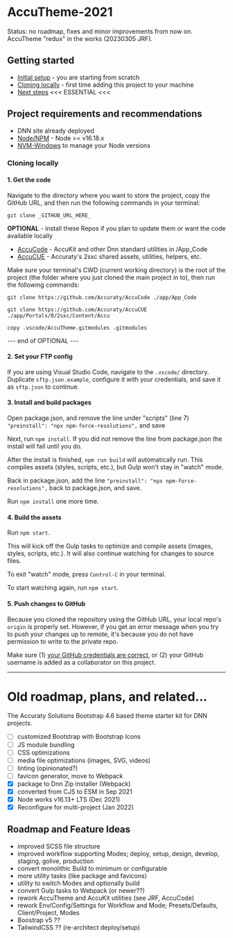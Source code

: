 # AccuTheme-2021

Status: no roadmap, fixes and minor improvements from now on. AccuTheme "redux" in the works (20230305 JRF).

## Getting started

- [Initial setup](/README-deploy.md#initial-setup) - you are starting from scratch
- [Cloning locally](/README.md#cloning-locally) - first time adding this project to your machine
- [Next steps](../../wiki) <<< ESSENTIAL <<<

## Project requirements and recommendations

- DNN site already deployed
- [Node/NPM](https://nodejs.org/en) - Node >= v16.18.x
- [NVM-Windows](https://github.com/coreybutler/nvm-windows) to manage your Node versions

### Cloning locally

#### 1. Get the code

Navigate to the directory where you want to store the project, copy the GitHub URL, and then run the following commands in your terminal:

```
git clone _GITHUB_URL_HERE_
```

**OPTIONAL** - install these Repos if you plan to update them or want the code available locally

- [AccuCode](https://github.com/Accuraty/AccuCode) - AccuKit and other Dnn standard utilities in /App_Code
- [AccuCUE](https://github.com/Accuraty/AccuCUE) - Accuraty's 2sxc shared assets, utilities, helpers, etc.

Make sure your terminal's CWD (current working directory) is the root of the project (the folder where you just cloned the main project in to), then run the following commands:

```
git clone https://github.com/Accuraty/AccuCode ./app/App_Code

git clone https://github.com/Accuraty/AccuCUE ./app/Portals/0/2sxc/Content/Accu

copy .vscode/AccuTheme.gitmodules .gitmodules
```
--- end of OPTIONAL ---<br>

#### 2. Set your FTP config

If you are using Visual Studio Code, navigate to the `.vscode/` directory. Duplicate `sftp.json.example`, configure it with your credentials, and save it as `sftp.json` to continue.

#### 3. Install and build packages

Open package.json, and remove the line under "scripts" (line 7) `"preinstall": "npx npm-force-resolutions",` and save

Next, run `npm install`. If you did not remove the line from package.json the install will fail until you do.

After the install is finished, `npm run build` will automatically run. This compiles assets (styles, scripts, etc.), but Gulp won't stay in "watch" mode.

Back in package.json, add the line `"preinstall": "npx npm-force-resolutions",` back to package.json, and save.

Run `npm install` one more time. 

#### 4. Build the assets

Run `npm start`.

This will kick off the Gulp tasks to optimize and compile assets (images, styles, scripts, etc.). It will also continue watching for changes to source files.

To exit "watch" mode, press `Control-C` in your terminal.

To start watching again, run `npm start`.

#### 5. Push changes to GitHub

Because you cloned the repository using the GitHub URL, your local repo's `origin` is properly set. However, if you get an error message when you try to push your changes up to remote, it's because you do not have permission to write to the private repo.

Make sure (1) [your GitHub credentials are correct](https://help.github.com/en/articles/caching-your-github-password-in-git), or (2) your GitHub username is added as a collaborator on this project.



<hr>

# Old roadmap, plans, and related...

The Accuraty Solutions Bootstrap 4.6 based theme starter kit for DNN projects.
 
 - [ ] customized Bootstrap with Bootstrap Icons
 - [ ] JS module bundling
 - [ ] CSS optimizations
 - [ ] media file optimizations (images, SVG, videos)
 - [ ] linting (opinionated?)
 - [ ] favicon generator, move to Webpack
 - [x] package to Dnn Zip installer (Webpack)
 - [x] converted from CJS to ESM in Sep 2021
 - [x] Node works v16.13+ LTS (Dec 2021)
 - [x] Reconfigure for multi-project (Jan 2022)
 
## Roadmap and Feature Ideas

 - improved SCSS file structure
 - improved workflow supporting Modes; deploy, setup, design, develop, staging, golive, production
 - convert monolithic Build to minimum or configurable
 - more utility tasks (like package and favicons)
 - utility to switch Modes and optionally build
 - convert Gulp tasks to Webpack (or newer??)
 - rework AccuTheme and AccuKit utilities (see JRF, AccuCode)
 - rework Env/Config/Settings for Workflow and Mode; Presets/Defaults, Client/Project, Modes
 - Boostrap v5 ??
 - TailwindCSS ?? (re-architect deploy/setup)
 
